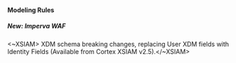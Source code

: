
#### Modeling Rules

##### New: Imperva WAF

<~XSIAM> XDM schema breaking changes, replacing User XDM fields with Identity Fields (Available from Cortex XSIAM v2.5).</~XSIAM>
